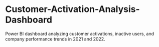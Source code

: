 # Customer-Activation-Analysis-Dashboard
Power BI dashboard analyzing customer activations, inactive users, and company performance trends in 2021 and 2022.
